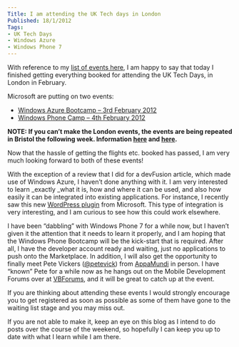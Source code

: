 ```yaml
---
Title: I am attending the UK Tech days in London
Published: 18/1/2012
Tags:
- UK Tech Days
- Windows Azure
- Windows Phone 7
---
```


With reference to my [list of events here](http://www.gep13.co.uk/blog/?p=571), I am happy to say that today I finished getting everything booked for attending the UK Tech Days, in London in February.
 
Microsoft are putting on two events:

- [Windows Azure Bootcamp – 3rd February 2012](http://uktechdays.cloudapp.net/upcoming-events/windows-azure-bootcamp-(london).aspx)
- [Windows Phone Camp – 4th February 2012](http://uktechdays.cloudapp.net/upcoming-events/windows-phone-camp-(london).aspx)
 
**NOTE: If you can’t make the London events, the events are being repeated in Bristol the following week. Information [here](http://uktechdays.cloudapp.net/upcoming-events/windows-azure-bootcamp-(bristol).aspx) and [here](http://uktechdays.cloudapp.net/upcoming-events/windows-phone-camp-(bristol).aspx).**

Now that the hassle of getting the flights etc. booked has passed, I am very much looking forward to both of these events!

With the exception of a review that I did for a devFusion article, which made use of Windows Azure, I haven’t done anything with it. I am very interested to learn _exactly _what it is, how and where it can be used, and also how easily it can be integrated into existing applications. For instance, I recently saw this new [WordPress plugin](http://wordpress.org/extend/plugins/windows-azure-storage/) from Microsoft. This type of integration is very interesting, and I am curious to see how this could work elsewhere.

I have been “dabbling” with Windows Phone 7 for a while now, but I haven’t given it the attention that it needs to learn it properly, and I am hoping that the Windows Phone Bootcamp will be the kick-start that is required. After all, I have the developer account ready and waiting, just no applications to push onto the Marketplace. In addition, I will also get the opportunity to finally meet Pete Vickers ([@petevick](https://twitter.com/#!/petevick)) from [AppaMundi](http://appamundi.com/) in person. I have “known” Pete for a while now as he hangs out on the Mobile Development Forums over at [VBForums](http://www.vbforums.com/forumdisplay.php?f=70), and it will be great to catch up at the event.

If you are thinking about attending these events I would strongly encourage you to get registered as soon as possible as some of them have gone to the waiting list stage and you may miss out.

If you are not able to make it, keep an eye on this blog as I intend to do posts over the course of the weekend, so hopefully I can keep you up to date with what I learn while I am there.

